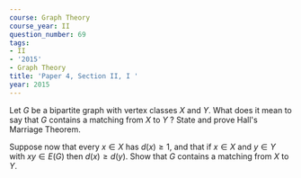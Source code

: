 ```yaml
---
course: Graph Theory
course_year: II
question_number: 69
tags:
- II
- '2015'
- Graph Theory
title: 'Paper 4, Section II, I '
year: 2015
---
```




Let $G$ be a bipartite graph with vertex classes $X$ and $Y$. What does it mean to say that $G$ contains a matching from $X$ to $Y$ ? State and prove Hall's Marriage Theorem.

Suppose now that every $x \in X$ has $d(x) \geqslant 1$, and that if $x \in X$ and $y \in Y$ with $x y \in E(G)$ then $d(x) \geqslant d(y)$. Show that $G$ contains a matching from $X$ to $Y$.